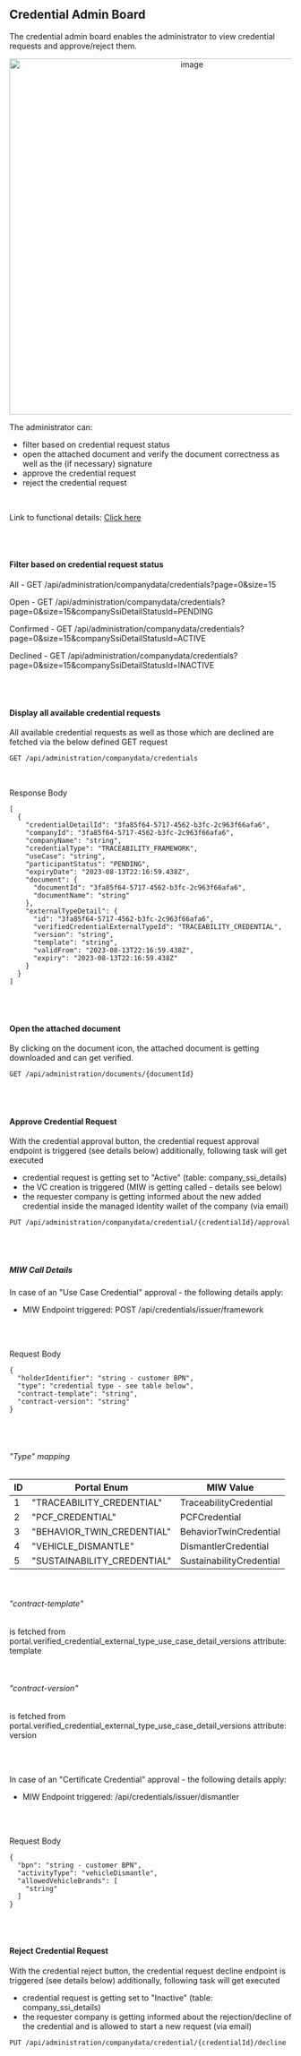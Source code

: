 ## Credential Admin Board

The credential admin board enables the administrator to view credential requests and approve/reject them.

<p align="center">
<img width="636" alt="image" src="https://github.com/catenax-ng/tx-portal-assets/assets/94133633/2600802f-7fb2-444f-8977-d215af462f94">
</p>

The administrator can:

* filter based on credential request status
* open the attached document and verify the document correctness as well as the (if necessary) signature
* approve the credential request
* reject the credential request

<br>

Link to functional details: [Click here](./docs/06.%20Certificates/03.%20Credential%20Admin%20Board.md)

<br>
<br>

#### Filter based on credential request status

All - GET /api/administration/companydata/credentials?page=0&size=15 

Open - GET /api/administration/companydata/credentials?page=0&size=15&companySsiDetailStatusId=PENDING 

Confirmed - GET /api/administration/companydata/credentials?page=0&size=15&companySsiDetailStatusId=ACTIVE

Declined - GET /api/administration/companydata/credentials?page=0&size=15&companySsiDetailStatusId=INACTIVE

<br>
<br>

#### Display all available credential requests

All available credential requests as well as those which are declined are fetched via the below defined GET request

```diff
GET /api/administration/companydata/credentials
```

<br>

Response Body

    [
      {
        "credentialDetailId": "3fa85f64-5717-4562-b3fc-2c963f66afa6",
        "companyId": "3fa85f64-5717-4562-b3fc-2c963f66afa6",
        "companyName": "string",
        "credentialType": "TRACEABILITY_FRAMEWORK",
        "useCase": "string",
        "participantStatus": "PENDING",
        "expiryDate": "2023-08-13T22:16:59.438Z",
        "document": {
          "documentId": "3fa85f64-5717-4562-b3fc-2c963f66afa6",
          "documentName": "string"
        },
        "externalTypeDetail": {
          "id": "3fa85f64-5717-4562-b3fc-2c963f66afa6",
          "verifiedCredentialExternalTypeId": "TRACEABILITY_CREDENTIAL",
          "version": "string",
          "template": "string",
          "validFrom": "2023-08-13T22:16:59.438Z",
          "expiry": "2023-08-13T22:16:59.438Z"
        }
      }
    ]

<br>
<br>

#### Open the attached document

By clicking on the document icon, the attached document is getting downloaded and can get verified.

```diff
GET /api/administration/documents/{documentId}
```

<br>
<br>

#### Approve Credential Request

With the credential approval button, the credential request approval endpoint is triggered (see details below) additionally, following task will get executed

* credential request is getting set to "Active" (table: company_ssi_details)
* the VC creation is triggered (MIW is getting called - details see below)
* the requester company is getting informed about the new added credential inside the managed identity wallet of the company (via email)

```diff
PUT /api/administration/companydata/credential/{credentialId}/approval
```

<br>
<br>

##### MIW Call Details

In case of an "Use Case Credential" approval - the following details apply:

* MIW Endpoint triggered: POST /api/credentials/issuer/framework

<br>
<br>

Request Body

    {
      "holderIdentifier": "string - customer BPN",
      "type": "credential type - see table below",
      "contract-template": "string",
      "contract-version": "string"
    }

<br>
<br>

###### "Type" mapping

| ID | Portal Enum                 | MIW Value                |
|----|-----------------------------|--------------------------|
| 1  | "TRACEABILITY_CREDENTIAL"   | TraceabilityCredential   |
| 2  | "PCF_CREDENTIAL"            | PCFCredential            |
| 3  | "BEHAVIOR_TWIN_CREDENTIAL"  | BehaviorTwinCredential   |
| 4  | "VEHICLE_DISMANTLE"         | DismantlerCredential     |
| 5  | "SUSTAINABILITY_CREDENTIAL" | SustainabilityCredential |

<br>

###### "contract-template" 
is fetched from portal.verified_credential_external_type_use_case_detail_versions attribute: template

<br>

###### "contract-version"
is fetched from portal.verified_credential_external_type_use_case_detail_versions attribute: version

<br>
<br>



In case of an "Certificate Credential" approval - the following details apply:

* MIW Endpoint triggered: /api/credentials/issuer/dismantler

<br>
<br>

Request Body

    {
      "bpn": "string - customer BPN",
      "activityType": "vehicleDismantle",
      "allowedVehicleBrands": [
        "string"
      ]
    }

<br>
<br>

#### Reject Credential Request

With the credential reject button, the credential request decline endpoint is triggered (see details below) additionally, following task will get executed

* credential request is getting set to "Inactive" (table: company_ssi_details)
* the requester company is getting informed about the rejection/decline of the credential and is allowed to start a new request (via email)

```diff
PUT /api/administration/companydata/credential/{credentialId}/decline
```

<br>
<br>
